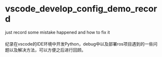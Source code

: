 # vscode_develop_config_demo_record
just record some mistake happened and how to fix it
####

纪录在vscode的IDE环境中开发Python，debug中以及部署ros项目遇到的一些问题以及解决方法，可以方便之后进行回顾。
